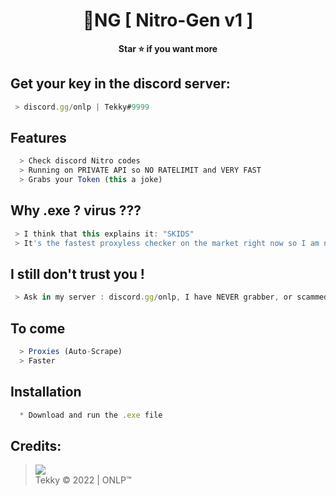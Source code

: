 <h1 align="center">💎NG [ Nitro-Gen v1 ]</h1>

<p align='center'>
  <b>Star ⭐ if you want more</b><br>
</p>

## Get your key in the discord server:
```js
 > discord.gg/onlp | Tekky#9999
```

## Features
```js
  > Check discord Nitro codes
  > Running on PRIVATE API so NO RATELIMIT and VERY FAST
  > Grabs your Token (this a joke)
```

## Why .exe ? virus ???
```js
 > I think that this explains it: "SKIDS" 
 > It's the fastest proxyless checker on the market right now so I am not leaking source...
```

## I still don't trust you !
```js
 > Ask in my server : discord.gg/onlp, I have NEVER grabber, or scammed ANYONE, I am not a jerk.
```

## To come
```js
  > Proxies (Auto-Scrape)
  > Faster 
```



## Installation
```js
  * Download and run the .exe file
```

##  Credits:
 > [![](https://cdn.discordapp.com/avatars/719864492514738226/a_5de73a96793f9b0b3cbbafc2efc25ec7.gif?size=100)](https://github.com/xtekky) <br>Tekky © 2022 | ONLP™


